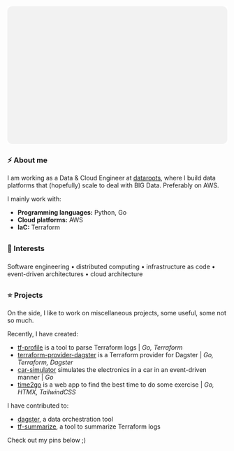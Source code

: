 ![STATS](./assets/badge.svg)

<!--
**QuintenBruynseraede/quintenbruynseraede** is a ✨ _special_ ✨ repository because its `README.md` (this file) appears on your GitHub profile.

Here are some ideas to get you started:

- 🔭 I’m currently working on ...
- 🌱 I’m currently learning ...
- 👯 I’m looking to collaborate on ...
- 🤔 I’m looking for help with ...
- 💬 Ask me about ...
- 📫 How to reach me: ...
- 😄 Pronouns: ...
- ⚡ Fun fact: ...
-->

<h3>⚡ About me</h3>

I am working as a Data & Cloud Engineer at [dataroots](https://www.dataroots.io/), where I build data platforms that (hopefully) scale to deal with BIG Data. Preferably on AWS.

I mainly work with:

- <b>Programming languages:</b> Python, Go
- <b>Cloud platforms:</b> AWS
- <b>IaC:</b> Terraform

## <h3>🌱 Interests<h3>

Software engineering • distributed computing • infrastructure as code • event-driven architectures • cloud architecture

## <h3>⭐ Projects</h3>

On the side, I like to work on miscellaneous projects, some useful, some not so much.

Recently, I have created:

- [tf-profile](https://www.github.com/datarootsio/tf-profile) is a tool to parse Terraform logs | <i>Go, Terraform</i>
- [terraform-provider-dagster](https://www.github.com/datarootsio/terraform-provider-dagster) is a Terraform provider for Dagster | <i>Go, Terraform, Dagster</i>
- [car-simulator](https://www.github.com/quintenbruynseraede/car-simulator) simulates the electronics in a car in an event-driven manner | <i>Go</i>
- [time2go](https://www.github.io/quintenbruynseraede/time2go) is a web app to find the best time to do some exercise | <i>Go, HTMX, TailwindCSS</i>

I have contributed to:

- [dagster](https://www.github.com/dagster-io/dagster), a data orchestration tool
- [tf-summarize](https://www.github.com/dineshba/tf-summarize), a tool to summarize Terraform logs

Check out my pins below ;)
